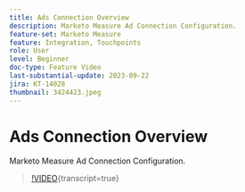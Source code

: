 ```yaml
---
title: Ads Connection Overview
description: Marketo Measure Ad Connection Configuration.
feature-set: Marketo Measure
feature: Integration, Touchpoints
role: User
level: Beginner
doc-type: Feature Video
last-substantial-update: 2023-09-22
jira: KT-14028
thumbnail: 3424423.jpeg
---
```


# Ads Connection Overview

Marketo Measure Ad Connection Configuration.

>[!VIDEO](https://video.tv.adobe.com/v/3424423/?learn=on){transcript=true}
